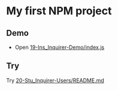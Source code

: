 # My first NPM project

## Demo

* Open [19-Ins_Inquirer-Demo/index.js](../activities/19-Ins_Inquirer-Demo/index.js)

## Try

Try [20-Stu_Inquirer-Users/README.md](../activities/20-Stu_Inquirer-Users/README.md)
